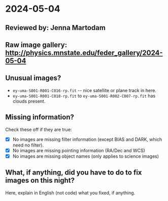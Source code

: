# 2024-05-04

## Reviewed by: Jenna Martodam

## Raw image gallery: http://physics.mnstate.edu/feder_gallery/2024-05-04

## Unusual images?
+ `ey-uma-S001-R001-C016-rp.fit` -- nice satellite or plane track in here.
+ `ey-uma-S001-R001-C018-rp.fit` to `ey-uma-S001-R002-C007-rp.fit` has clouds present.
## Missing information?

Check these off if they are true:

- [x] No images are missing filter information (except BIAS and DARK, which need no filter).
- [x] No images are missing pointing information (RA/Dec and WCS)
- [x] No images are missing object names (only applies to science images)

## What, if anything, did you have to do to fix images on this night?

Here, explain in English (not code) what you fixed, if anything.
